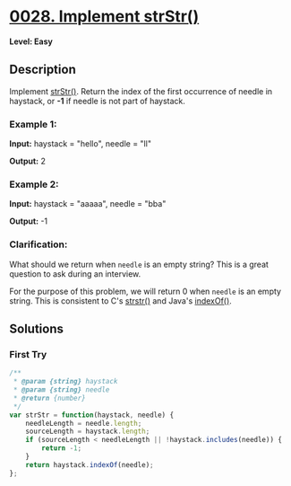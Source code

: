 # [0028. Implement strStr()](https://leetcode.com/problems/implement-strstr/)

**Level: Easy**

## Description

Implement  [strStr()](http://www.cplusplus.com/reference/cstring/strstr/).
Return the index of the first occurrence of needle in haystack, or  **-1**  if needle is not part of haystack.

### Example 1:

**Input:** haystack = "hello", needle = "ll" 

**Output:** 2 

### Example 2:

**Input:** haystack = "aaaaa", needle = "bba" 

**Output:** -1 

### Clarification:

What should we return when  `needle`  is an empty string? This is a great question to ask during an interview.

For the purpose of this problem, we will return 0 when  `needle`  is an empty string. This is consistent to C's [strstr()](http://www.cplusplus.com/reference/cstring/strstr/) and Java's [indexOf()](https://docs.oracle.com/javase/7/docs/api/java/lang/String.html#indexOf(java.lang.String)).


## Solutions

### First Try
``` js
/**
 * @param {string} haystack
 * @param {string} needle
 * @return {number}
 */
var strStr = function(haystack, needle) {
    needleLength = needle.length;
    sourceLength = haystack.length;
    if (sourceLength < needleLength || !haystack.includes(needle)) {
        return -1;
    } 
    return haystack.indexOf(needle);
};
```
